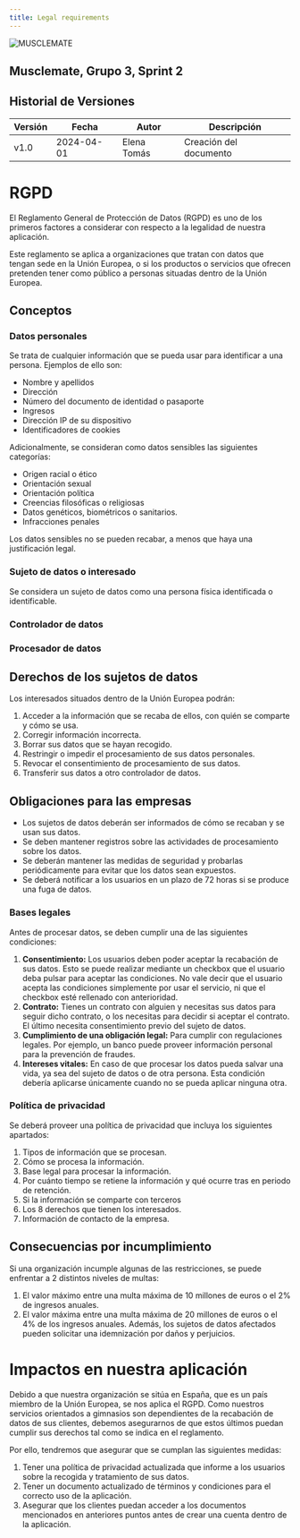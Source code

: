 ```yaml
---
title: Legal requirements
---
```


![MUSCLEMATE](../logo.png)

## Musclemate, Grupo 3, Sprint 2

##  Historial de Versiones

| Versión | Fecha       | Autor      | Descripción                            |
|---------|-------------|------------|----------------------------------------|
| v1.0    | 2024-04-01  | Elena Tomás| Creación del documento                 |

# RGPD

El Reglamento General de Protección de Datos (RGPD) es uno de los primeros factores a considerar con respecto a la legalidad de nuestra aplicación.

Este reglamento se aplica a organizaciones que tratan con datos que tengan sede en la Unión Europea, o si los productos o servicios que ofrecen pretenden tener como público a personas situadas dentro de la Unión Europea.

## Conceptos

### Datos personales

Se trata de cualquier información que se pueda usar para identificar a una persona. Ejemplos de ello son:

- Nombre y apellidos
- Dirección
- Número del documento de identidad o pasaporte
- Ingresos
- Dirección IP de su dispositivo
- Identificadores de cookies

Adicionalmente, se consideran como datos sensibles las siguientes categorías:

- Origen racial o ético
- Orientación sexual
- Orientación política
- Creencias filosóficas o religiosas
- Datos genéticos, biométricos o sanitarios.
- Infracciones penales

Los datos sensibles no se pueden recabar, a menos que haya una justificación legal.

### Sujeto de datos o interesado

Se considera un sujeto de datos como una persona física identificada o identificable.

### Controlador de datos

### Procesador de datos

## Derechos de los sujetos de datos

Los interesados situados dentro de la Unión Europea podrán:

1. Acceder a la información que se recaba de ellos, con quién se comparte y cómo se usa.
2. Corregir información incorrecta.
3. Borrar sus datos que se hayan recogido.
4. Restringir o impedir el procesamiento de sus datos personales.
5. Revocar el consentimiento de procesamiento de sus datos.
6. Transferir sus datos a otro controlador de datos.

## Obligaciones para las empresas

- Los sujetos de datos deberán ser informados de cómo se recaban y se usan sus datos.
- Se deben mantener registros sobre las actividades de procesamiento sobre los datos.
- Se deberán mantener las medidas de seguridad y probarlas periódicamente para evitar que los datos sean expuestos.
- Se deberá notificar a los usuarios en un plazo de 72 horas si se produce una fuga de datos.

### Bases legales

Antes de procesar datos, se deben cumplir una de las siguientes condiciones:

1. **Consentimiento:** Los usuarios deben poder aceptar la recabación de sus datos. Esto se puede realizar mediante un checkbox que el usuario deba pulsar para aceptar las condiciones. No vale decir que el usuario acepta las condiciones simplemente por usar el servicio, ni que el checkbox esté rellenado con anterioridad.
2. **Contrato:** Tienes un contrato con alguien y necesitas sus datos para seguir dicho contrato, o los necesitas para decidir si aceptar el contrato. El último necesita consentimiento previo del sujeto de datos.
3. **Cumplimiento de una obligación legal:** Para cumplir con regulaciones legales. Por ejemplo, un banco puede proveer información personal para la prevención de fraudes.
4. **Intereses vitales:** En caso de que procesar los datos pueda salvar una vida, ya sea del sujeto de datos o de otra persona. Esta condición debería aplicarse únicamente cuando no se pueda aplicar ninguna otra.

### Política de privacidad

Se deberá proveer una política de privacidad que incluya los siguientes apartados:

1. Tipos de información que se procesan.
2. Cómo se procesa la información.
3. Base legal para procesar la información.
4. Por cuánto tiempo se retiene la información y qué ocurre tras en periodo de retención.
5. Si la información se comparte con terceros
6. Los 8 derechos que tienen los interesados.
7. Información de contacto de la empresa.

## Consecuencias por incumplimiento

Si una organización incumple algunas de las restricciones, se puede enfrentar a 2 distintos niveles de multas:

1. El valor máximo entre una multa máxima de 10 millones de euros o el 2% de ingresos anuales.
2. El valor máxima entre una multa máxima de 20 millones de euros o el 4% de los ingresos anuales.
   Además, los sujetos de datos afectados pueden solicitar una idemnización por daños y perjuicios.

# Impactos en nuestra aplicación

Debido a que nuestra organización se sitúa en España, que es un país miembro de la Unión Europea, se nos aplica el RGPD.
Como nuestros servicios orientados a gimnasios son dependientes de la recabación de datos de sus clientes, debemos asegurarnos de que estos últimos puedan cumplir sus derechos tal como se indica en el reglamento.

Por ello, tendremos que asegurar que se cumplan las siguientes medidas:

1. Tener una política de privacidad actualizada que informe a los usuarios sobre la recogida y tratamiento de sus datos.
2. Tener un documento actualizado de términos y condiciones para el correcto uso de la aplicación.
3. Asegurar que los clientes puedan acceder a los documentos mencionados en anteriores puntos antes de crear una cuenta dentro de la aplicación.
